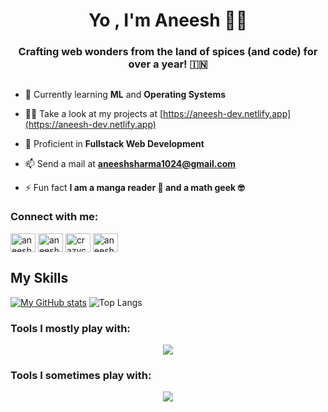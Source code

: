 <h1 align="center">Yo , I'm Aneesh 🙋‍♂️ </h1>
<h3 align="center">Crafting web wonders from the land of spices (and code) for over a year! 🇮🇳</h3>
<h2></h2>

- 🌱 Currently learning **ML** and **Operating Systems**

- 👨‍💻 Take a look at my projects at [https://aneesh-dev.netlify.app](https://aneesh-dev.netlify.app)

- 💬 Proficient in **Fullstack Web Development**

- 📫 Send a mail at **aneeshsharma1024@gmail.com**

- ⚡ Fun fact **I am a manga reader 📖 and a math geek 🤓**

<h3 align="left">Connect with me:</h3>
<p align="left">
<a href="https://codepen.io/aneesh1024" target="blank"><img align="center" src="https://raw.githubusercontent.com/rahuldkjain/github-profile-readme-generator/master/src/images/icons/Social/codepen.svg" alt="aneesh1024" height="30" width="40" /></a>
<a href="https://instagram.com/aneesh72067" target="blank"><img align="center" src="https://raw.githubusercontent.com/rahuldkjain/github-profile-readme-generator/master/src/images/icons/Social/instagram.svg" alt="aneesh72067" height="30" width="40" /></a>
<a href="https://www.codechef.com/users/crazycoder1024" target="blank"><img align="center" src="https://cdn.jsdelivr.net/npm/simple-icons@3.1.0/icons/codechef.svg" alt="crazycoder1024" height="30" width="40" /></a>
<a href="https://www.leetcode.com/aneesh1024" target="blank"><img align="center" src="https://raw.githubusercontent.com/rahuldkjain/github-profile-readme-generator/master/src/images/icons/Social/leet-code.svg" alt="aneesh1024" height="30" width="40" /></a>
</p>

## My Skills
<div>

[![My GitHub stats](https://github-readme-stats.vercel.app/api?username=aneeshsharma72067&show_icons=true&theme=dark)](https://github.com/aneeshsharma72067/github-readme-stats)
![Top Langs](https://github-readme-stats.vercel.app/api/top-langs/?username=aneeshsharma72067&layout=compact)
</div>
<h3 align="left">Tools I mostly play with:</h3>


<p align="center">
  <a href="https://aneesh-dev.netlify.app">
    <img src="https://skillicons.dev/icons?i=js,html,css,ts,react,vue,nextjs,nodejs,express,tailwind,python,flask,mongodb,npm,git,github,vite,vscode,firebase" />
  </a>
</p>

<h3 align="left">Tools I sometimes play with:</h3>
<p align="center"> 
  <a href="https://aneesh-dev.netlify.app">
    <img src="https://skillicons.dev/icons?i=django,c,cpp,php,vim,neovim,java,postman,mysql,prisma" />
  </a>
</p>


